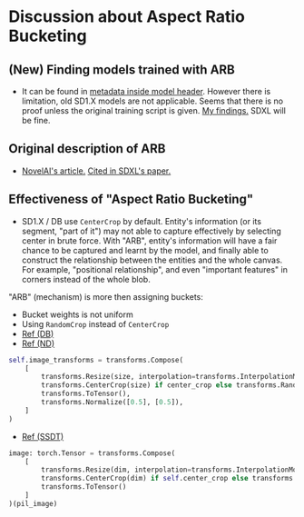 # Discussion about Aspect Ratio Bucketing #

## (New) Finding models trained with ARB ##

- It can be found in [metadata inside model header](https://github.com/by321/safetensors_util). However there is limitation, old SD1.X models are not applicable. Seems that there is no proof unless the original training script is given. [My findings.](https://github.com/by321/safetensors_util/pull/3) SDXL will be fine.

## Original description of ARB ##

- [NovelAI's article.](https://blog.novelai.net/novelai-improvements-on-stable-diffusion-e10d38db82ac) [Cited in SDXL's paper.](https://arxiv.org/abs/2307.01952)

## Effectiveness of "Aspect Ratio Bucketing" ##

- SD1.X / DB use `CenterCrop` by default. Entity's information (or its segment, "part of it") may not able to capture effectively by selecting center in brute force. With "ARB", entity's information will have a fair chance to be captured and learnt by the model, and finally able to construct the relationship between the entities and the whole canvas. For example, "positional relationship", and even "important features" in corners instead of the whole blob.

"ARB" (mechanism) is more then assigning buckets:
- Bucket weights is not uniform
- Using `RandomCrop` instead of `CenterCrop` 
- [Ref (DB)](https://github.com/huggingface/diffusers/blob/main/examples/dreambooth/train_dreambooth.py)
- [Ref (ND)](https://github.com/Mikubill/naifu-diffusion/blob/main/scripts/encode_to_latent.py)

```py
self.image_transforms = transforms.Compose(
    [
        transforms.Resize(size, interpolation=transforms.InterpolationMode.BILINEAR),
        transforms.CenterCrop(size) if center_crop else transforms.RandomCrop(size),
        transforms.ToTensor(),
        transforms.Normalize([0.5], [0.5]),
    ]
)
```

- [Ref (SSDT)](https://github.com/CCRcmcpe/scal-sdt/blob/main/modules/dataset/datasets.py)

```py
image: torch.Tensor = transforms.Compose(
    [
        transforms.Resize(dim, interpolation=transforms.InterpolationMode.LANCZOS),
        transforms.CenterCrop(dim) if self.center_crop else transforms.RandomCrop(dim),
        transforms.ToTensor()
    ]
)(pil_image)
```
